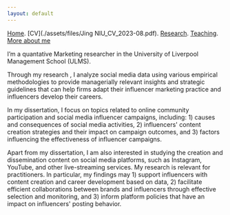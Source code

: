 ```yaml
---
layout: default
---
```


[Home](./). [CV](./assets/files/Jing NIU_CV_2023-08.pdf). [Research](./research.md). [Teaching](./teaching.md). [More about me](./hobby.md)

I’m a quantative Marketing researcher in the University of Liverpool Management School (ULMS).

Through my research , I analyze social media data using various empirical methodologies to provide managerially relevant insights and strategic guidelines that can help firms adapt their influencer marketing practice and influencers develop their careers.

In my dissertation, I focus on topics related to online community participation and social media influencer campaigns, including: 1) causes and consequences of social media activities, 2) influencers' content creation strategies and their impact on campaign outcomes, and 3) factors influencing the effectiveness of influencer campaigns. 

Apart from my dissertation, I am also interested in studying the creation and dissemination content on social media platforms, such as Instagram, YouTube, and other live-streaming services. My research is relevant for practitioners. In particular, my findings may 1) support influencers with content creation and career development based on data, 2) facilitate efficient collaborations between brands and influencers through effective selection and monitoring, and 3) inform platform policies that have an impact on influencers' posting behavior.

<!--

-->
